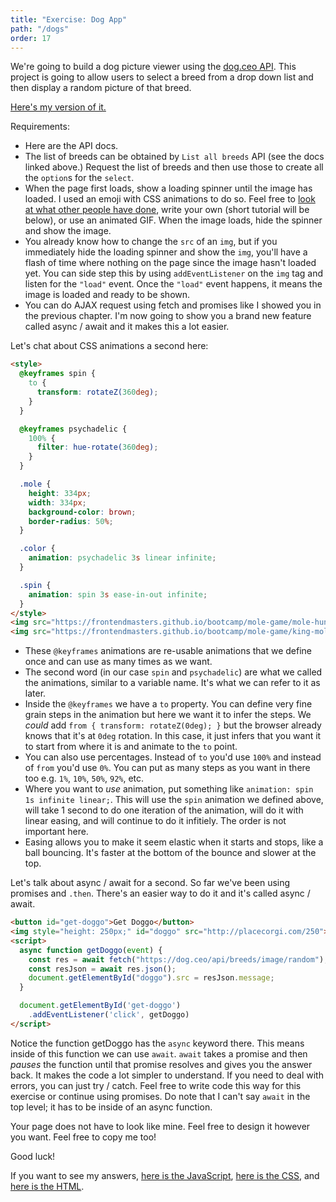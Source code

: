 ```yaml
---
title: "Exercise: Dog App"
path: "/dogs"
order: 17
---
```


We're going to build a dog picture viewer using the [dog.ceo API][dogceo]. This project is going to allow users to select a breed from a drop down list and then display a random picture of that breed.

[Here's my version of it.][dog-viewer]

Requirements:

- Here are the API docs.
- The list of breeds can be obtained by `List all breeds` API (see the docs linked above.) Request the list of breeds and then use those to create all the `option`s for the `select`.
- When the page first loads, show a loading spinner until the image has loaded. I used an emoji with CSS animations to do so. Feel free to [look at what other people have done][loading], write your own (short tutorial will be below), or use an animated GIF. When the image loads, hide the spinner and show the image.
- You already know how to change the `src` of an `img`, but if you immediately hide the loading spinner and show the `img`, you'll have a flash of time where nothing on the page since the image hasn't loaded yet. You can side step this by using `addEventListener` on the `img` tag and listen for the `"load"` event. Once the `"load"` event happens, it means the image is loaded and ready to be shown.
- You can do AJAX request using fetch and promises like I showed you in the previous chapter. I'm now going to show you a brand new feature called async / await and it makes this a lot easier.

Let's chat about CSS animations a second here:

```html
<style>
  @keyframes spin {
    to {
      transform: rotateZ(360deg);
    }
  }

  @keyframes psychadelic {
    100% {
      filter: hue-rotate(360deg);
    }
  }

  .mole {
    height: 334px;
    width: 334px;
    background-color: brown;
    border-radius: 50%;
  }

  .color {
    animation: psychadelic 3s linear infinite;
  }

  .spin {
    animation: spin 3s ease-in-out infinite;
  }
</style>
<img src="https://frontendmasters.github.io/bootcamp/mole-game/mole-hungry.png" style="background-color: brown; border-radius: 50%" class="mole color" />
<img src="https://frontendmasters.github.io/bootcamp/mole-game/king-mole-hungry.png" style="background-color: brown; border-radius: 50%" class="mole spin" />
```

<!-- <img src="../mole-game/king-mole-hungry.png" style="background-color: brown; border-radius: 50%" class="mole color" />
<img src="../mole-game/mole-hungry.png" style="background-color: brown; border-radius: 50%" class="mole spin" /> -->

- These `@keyframes` animations are re-usable animations that we define once and can use as many times as we want.
- The second word (in our case `spin` and `psychadelic`) are what we called the animations, similar to a variable name. It's what we can refer to it as later.
- Inside the `@keyframes` we have a `to` property. You can define very fine grain steps in the animation but here we want it to infer the steps. We _could_ add `from { transform: rotateZ(0deg); }` but the browser already knows that it's at `0deg` rotation. In this case, it just infers that you want it to start from where it is and animate to the `to` point.
- You can also use percentages. Instead of `to` you'd use `100%` and instead of `from` you'd use `0%`. You can put as many steps as you want in there too e.g. `1%`, `10%`, `50%`, `92%`, etc.
- Where you want to _use_ animation, put something like `animation: spin 1s infinite linear;`. This will use the `spin` animation we defined above, will take 1 second to do one iteration of the animation, will do it with linear easing, and will continue to do it infitiely. The order is not important here.
- Easing allows you to make it seem elastic when it starts and stops, like a ball bouncing. It's faster at the bottom of the bounce and slower at the top.

Let's talk about async / await for a second. So far we've been using promises and `.then`. There's an easier way to do it and it's called async / await.

```html
<button id="get-doggo">Get Doggo</button>
<img style="height: 250px;" id="doggo" src="http://placecorgi.com/250">
<script>
  async function getDoggo(event) {
    const res = await fetch("https://dog.ceo/api/breeds/image/random");
    const resJson = await res.json();
    document.getElementById("doggo").src = resJson.message;
  }

  document.getElementById('get-doggo')
    .addEventListener('click', getDoggo)
</script>
```

Notice the function getDoggo has the `async` keyword there. This means inside of this function we can use `await`. `await` takes a promise and then _pauses_ the function until that promise resolves and gives you the answer back. It makes the code a lot simpler to understand. If you need to deal with errors, you can just try / catch. Feel free to write code this way for this exercise or continue using promises. Do note that I can't say `await` in the top level; it has to be inside of an async function.

Your page does not have to look like mine. Feel free to design it however you want. Feel free to copy me too!

Good luck!

If you want to see my answers, [here is the JavaScript][js], [here is the CSS][css], and [here is the HTML][html].

[dogceo]: https://dog.ceo/dog-api/documentation/
[dog-viewer]: https://frontendmasters.github.io/bootcamp/dog-viewer/dog.html
[loading]: https://codepen.io/tag/spinner/#
[js]: https://github.com/btholt/bootcamp/blob/master/static/dog-viewer/dog.js
[css]: https://github.com/btholt/bootcamp/blob/master/static/dog-viewer/dog.css
[html]: https://github.com/btholt/bootcamp/blob/master/static/dog-viewer/dog.html
